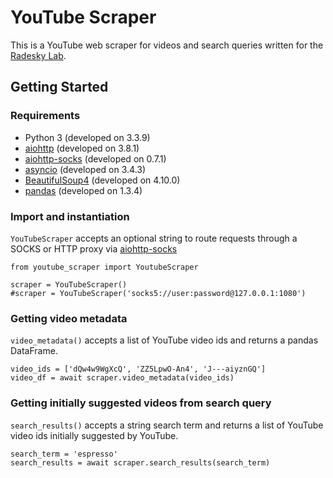# YouTube Scraper
This is a YouTube web scraper for videos and search queries written for the [Radesky Lab](https://radesky.lab.medicine.umich.edu).

## Getting Started

### Requirements
- Python 3 (developed on 3.3.9)
- [aiohttp](https://docs.aiohttp.org/en/stable/) (developed on 3.8.1)
- [aiohttp-socks](https://github.com/romis2012/aiohttp-socks) (developed on 0.7.1)
- [asyncio](https://docs.python.org/3/library/asyncio.html) (developed on 3.4.3)
- [BeautifulSoup4](https://www.crummy.com/software/BeautifulSoup/bs4/doc/) (developed on 4.10.0)
- [pandas](https://pandas.pydata.org) (developed on 1.3.4)

### Import and instantiation
`YouTubeScraper` accepts an optional string to route requests through a SOCKS or HTTP proxy via [aiohttp-socks](https://github.com/romis2012/aiohttp-socks)
```
from youtube_scraper import YoutubeScraper

scraper = YouTubeScraper()
#scraper = YouTubeScraper('socks5://user:password@127.0.0.1:1080')
```

### Getting video metadata
`video_metadata()` accepts a list of YouTube video ids and returns a pandas DataFrame.
```
video_ids = ['dQw4w9WgXcQ', 'ZZ5LpwO-An4', 'J---aiyznGQ']
video_df = await scraper.video_metadata(video_ids)
```

### Getting initially suggested videos from search query
`search_results()` accepts a string search term and returns a list of YouTube video ids initially suggested by YouTube.
```
search_term = 'espresso'
search_results = await scraper.search_results(search_term)
```
